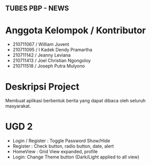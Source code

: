 ## TUBES PBP - NEWS

# Anggota Kelompok / Kontributor

- 210711067 / William Juvent
- 210711095 / I Kadek Dendy Pramartha
- 210711142 / Jeanny Leviana
- 210711413 / Joel Christian Ngongoloy
- 210711518 / Joseph Putra Mulyono

# Deskripsi Project

Membuat aplikasi berbentuk berita yang dapat dibaca oleh seluruh masyarakat.

# UGD 2

- Login / Register : Toggle Password Show/Hide
- Register : Check button, radio button, date, alert
- HomeView : Grid View expanded, profile
- Login: Change Theme button (Dark/Light applied to all view)
